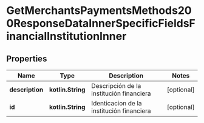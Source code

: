 
# GetMerchantsPaymentsMethods200ResponseDataInnerSpecificFieldsFinancialInstitutionInner

## Properties
Name | Type | Description | Notes
------------ | ------------- | ------------- | -------------
**description** | **kotlin.String** | Descripción de la institución financiera |  [optional]
**id** | **kotlin.String** | Identicacion de la institución financiera |  [optional]



